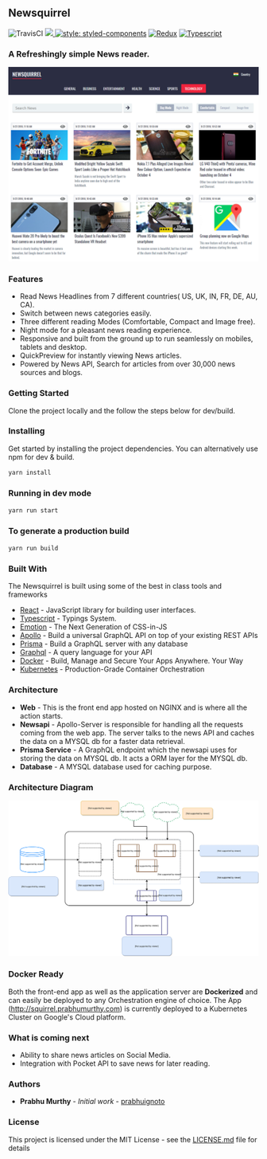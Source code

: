 ## Newsquirrel
![TravisCI](https://travis-ci.org/prabhuignoto/newsquirrel.svg?branch=master)
<a href="https://codeclimate.com/github/prabhuignoto/newsquirrel/maintainability"><img src="https://api.codeclimate.com/v1/badges/a284f371ceba2a75c3cc/maintainability" />
[![style: styled-components](https://img.shields.io/badge/style-%F0%9F%92%85%20styled--components-orange.svg?colorB=daa357&colorA=db748e)](https://github.com/styled-components/styled-components)
[![Redux](https://img.shields.io/badge/builtwith-Redux-orange.svg)](https://github.com/reduxjs/redux)
[![Typescript](https://img.shields.io/badge/poweredby-typescript-blue.svg)](https://www.typescriptlang.org/)

### A Refreshingly simple News reader.

![Website Front](./readme-assets/web-front.png)

### Features

* Read News Headlines from 7 different countries( US, UK, IN, FR, DE, AU, CA).
* Switch between news categories easily.
* Three different reading Modes (Comfortable, Compact and Image free).
* Night mode for a pleasant news reading experience.
* Responsive and built from the ground up to run seamlessly on mobiles, tablets and desktop.
* QuickPreview for instantly viewing News articles.
* Powered by News API, Search for articles from over 30,000 news sources and blogs.

### Getting Started

Clone the project locally and the follow the steps below for dev/build.

### Installing

Get started by installing the project dependencies. You can alternatively use npm for dev & build.

```javascript
yarn install
```

### Running in dev mode

```javascript
yarn run start
```

### To generate a production build

```javascript
yarn run build
```

### Built With

The Newsquirrel is built using some of the best in class tools and frameworks

* [React](https://github.com/facebook/react) -  JavaScript library for building user interfaces.
* [Typescript](https://github.com/Microsoft/TypeScript) - Typings System.
* [Emotion](https://github.com/emotion-js/emotion) - The Next Generation of CSS-in-JS
* [Apollo](https://www.apollographql.com/) - Build a universal GraphQL API on top of your existing REST APIs
* [Prisma](http://prisma.io) - Build a GraphQL server with any database
* [Graphql](https://graphql.org/) - A query language for your API
* [Docker](https://www.docker.com/) - Build, Manage and Secure Your Apps Anywhere. Your Way
* [Kubernetes](https://kubernetes.io/) - Production-Grade Container Orchestration

### Architecture

* **Web** - This is the front end app hosted on NGINX and is where all the action starts.
* **Newsapi** - Apollo-Server is responsible for handling all the requests coming from the web app. The server talks to the news API and caches the data on a MYSQL db for a faster data retrieval.
* **Prisma Service** - A GraphQL endpoint which the newsapi uses for storing the data on MYSQL db. It acts a ORM layer for the MYSQL db.
* **Database** - A MYSQL database used for caching purpose.

### Architecture Diagram

![Site](./readme-assets/Architecture-Diagram.svg)

### Docker Ready

Both the front-end app as well as the application server are **Dockerized** and can easily be deployed to any Orchestration engine of choice. The App (http://squirrel.prabhumurthy.com) is currently deployed to a Kubernetes Cluster on Google's Cloud platform.

### What is coming next

* Ability to share news articles on Social Media.
* Integration with Pocket API to save news for later reading.

### Authors

* **Prabhu Murthy** - *Initial work* - [prabhuignoto](https://github.com/prabhuignoto)

### License

This project is licensed under the MIT License - see the [LICENSE.md](LICENSE.md) file for details